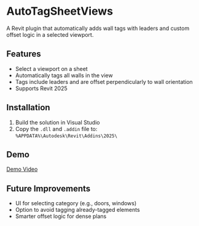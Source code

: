 # AutoTagSheetViews

A Revit plugin that automatically adds wall tags with leaders and custom offset logic in a selected viewport.

## Features

- Select a viewport on a sheet
- Automatically tags all walls in the view
- Tags include leaders and are offset perpendicularly to wall orientation
- Supports Revit 2025

## Installation

1. Build the solution in Visual Studio
2. Copy the `.dll` and `.addin` file to: `%APPDATA%\Autodesk\Revit\Addins\2025\`

## Demo

[Demo Video](https://www.loom.com/share/b11d7cc6cf9b429baeddfe31466fb089?sid=dcc0e50c-99c4-4ebd-b88e-96f45c85523a)

## Future Improvements

- UI for selecting category (e.g., doors, windows)
- Option to avoid tagging already-tagged elements
- Smarter offset logic for dense plans

